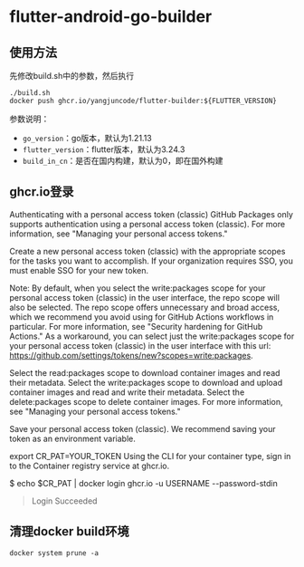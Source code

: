 # flutter-android-go-builder
  
## 使用方法

  先修改build.sh中的参数，然后执行

```shell
./build.sh
docker push ghcr.io/yangjuncode/flutter-builder:${FLUTTER_VERSION}
```

参数说明：

- `go_version`：go版本，默认为1.21.13
- `flutter_version`：flutter版本，默认为3.24.3
- `build_in_cn`：是否在国内构建，默认为0，即在国外构建


## ghcr.io登录

Authenticating with a personal access token (classic)
GitHub Packages only supports authentication using a personal access token (classic). For more information, see "Managing your personal access tokens."

Create a new personal access token (classic) with the appropriate scopes for the tasks you want to accomplish. If your organization requires SSO, you must enable SSO for your new token.

Note: By default, when you select the write:packages scope for your personal access token (classic) in the user interface, the repo scope will also be selected. The repo scope offers unnecessary and broad access, which we recommend you avoid using for GitHub Actions workflows in particular. For more information, see "Security hardening for GitHub Actions." As a workaround, you can select just the write:packages scope for your personal access token (classic) in the user interface with this url: <https://github.com/settings/tokens/new?scopes=write:packages>.

Select the read:packages scope to download container images and read their metadata.
Select the write:packages scope to download and upload container images and read and write their metadata.
Select the delete:packages scope to delete container images.
For more information, see "Managing your personal access tokens."

Save your personal access token (classic). We recommend saving your token as an environment variable.

export CR_PAT=YOUR_TOKEN
Using the CLI for your container type, sign in to the Container registry service at ghcr.io.

$ echo $CR_PAT | docker login ghcr.io -u USERNAME --password-stdin
> Login Succeeded

## 清理docker build环境

```shell
docker system prune -a
```
